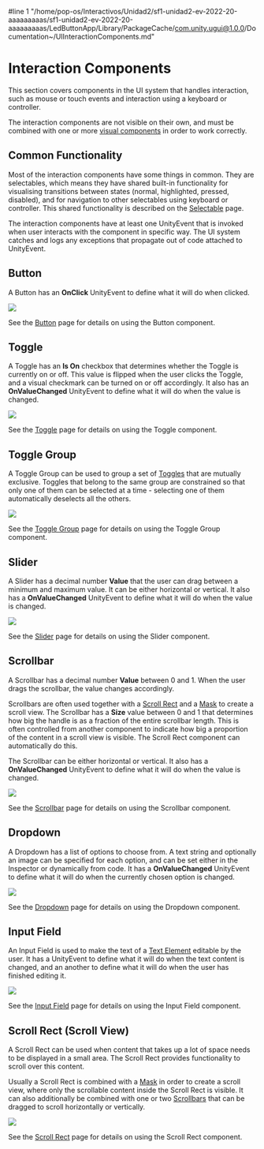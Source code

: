 #line 1 "/home/pop-os/Interactivos/Unidad2/sf1-unidad2-ev-2022-20-aaaaaaaaas/sf1-unidad2-ev-2022-20-aaaaaaaaas/LedButtonApp/Library/PackageCache/com.unity.ugui@1.0.0/Documentation~/UIInteractionComponents.md"
# Interaction Components

This section covers components in the UI system that handles interaction, such as mouse or touch events and interaction using a keyboard or controller.

The interaction components are not visible on their own, and must be combined with one or more [visual components](UIVisualComponents.md) in order to work correctly.

## Common Functionality

Most of the interaction components have some things in common. They are selectables, which means they have shared built-in functionality for visualising transitions between states (normal, highlighted, pressed, disabled), and for navigation to other selectables using keyboard or controller. This shared functionality is described on the [Selectable](script-Selectable.md) page.

The interaction components have at least one UnityEvent that is invoked when user interacts with the component in specific way. The UI system catches and logs any exceptions that propagate out of code attached to UnityEvent.

## Button

A Button has an **OnClick** UnityEvent to define what it will do when clicked.

![](images/UI_ButtonExample.png)

See the [Button](script-Button.md) page for details on using the Button component.

## Toggle

A Toggle has an **Is On** checkbox that determines whether the Toggle is currently on or off. This value is flipped when the user clicks the Toggle, and a visual checkmark can be turned on or off accordingly. It also has an **OnValueChanged** UnityEvent to define what it will do when the value is changed.

![](images/UI_ToggleExample.png)

See the [Toggle](script-Toggle.md) page for details on using the Toggle component.


## Toggle Group

A Toggle Group can be used to group a set of [Toggles](script-Toggle.md) that are mutually exclusive. Toggles that belong to the same group are constrained so that only one of them can be selected at a time - selecting one of them automatically deselects all the others.

![](images/UI_ToggleGroupExample.png)

See the [Toggle Group](script-ToggleGroup.md) page for details on using the Toggle Group component.


## Slider

A Slider has a decimal number **Value** that the user can drag between a minimum and maximum value. It can be either horizontal or vertical. It also has a **OnValueChanged** UnityEvent to define what it will do when the value is changed.

![](images/UI_SliderExample.png)

See the [Slider](script-Slider.md) page for details on using the Slider component.


## Scrollbar

A Scrollbar has a decimal number **Value** between 0 and 1. When the user drags the scrollbar, the value changes accordingly.

Scrollbars are often used together with a [Scroll Rect](script-ScrollRect.md) and a [Mask](script-Mask.md) to create a scroll view. The Scrollbar has a **Size** value between 0 and 1 that determines how big the handle is as a fraction of the entire scrollbar length. This is often controlled from another component to indicate how big a proportion of the content in a scroll view is visible. The Scroll Rect component can automatically do this.

The Scrollbar can be either horizontal or vertical. It also has a **OnValueChanged** UnityEvent to define what it will do when the value is changed.

![](images/UI_ScrollbarExample.png)

See the [Scrollbar](script-Scrollbar.md) page for details on using the Scrollbar component.

## Dropdown

A Dropdown has a list of options to choose from. A text string and optionally an image can be specified for each option, and can be set either in the Inspector or dynamically from code. It has a **OnValueChanged** UnityEvent to define what it will do when the currently chosen option is changed.

![](images/UI_DropdownExample.png)

See the [Dropdown](script-Dropdown.md) page for details on using the Dropdown component.

## Input Field

An Input Field is used to make the text of a [Text Element](script-Text.md) editable by the user. It has a UnityEvent to define what it will do when the text content is changed, and an another to define what it will do when the user has finished editing it.

![](images/UI_InputFieldExample.png)

See the [Input Field](script-InputField.md) page for details on using the Input Field component.

## Scroll Rect (Scroll View)

A Scroll Rect can be used when content that takes up a lot of space needs to be displayed in a small area. The Scroll Rect provides functionality to scroll over this content.

Usually a Scroll Rect is combined with a [Mask](script-Mask.md) in order to create a scroll view, where only the scrollable content inside the Scroll Rect is visible. It can also additionally be combined with one or two [Scrollbars](script-Scrollbar.md) that can be dragged to scroll horizontally or vertically.

![](images/UI_ScrollRectExample.png)

See the [Scroll Rect](script-ScrollRect.md) page for details on using the Scroll Rect component.
